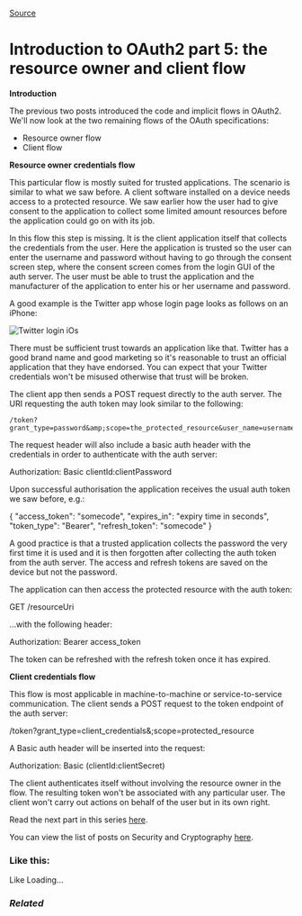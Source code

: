 [Source](http://dotnetcodr.com/2014/02/03/introduction-to-oauth2-part-4-the-resource-owner-and-client-flow/ "Permalink to Introduction to OAuth2 part 5: the resource owner and client flow")

# Introduction to OAuth2 part 5: the resource owner and client flow

**Introduction**

The previous two posts introduced the code and implicit flows in OAuth2. We'll now look at the two remaining flows of the OAuth specifications:

* Resource owner flow
* Client flow

**Resource owner credentials flow**

This particular flow is mostly suited for trusted applications. The scenario is similar to what we saw before. A client software installed on a device needs access to a protected resource. We saw earlier how the user had to give consent to the application to collect some limited amount resources before the application could go on with its job.

In this flow this step is missing. It is the client application itself that collects the credentials from the user. Here the application is trusted so the user can enter the username and password without having to go through the consent screen step, where the consent screen comes from the login GUI of the auth server. The user must be able to trust the application and the manufacturer of the application to enter his or her username and password.

A good example is the Twitter app whose login page looks as follows on an iPhone:

![Twitter login iOs][1]

There must be sufficient trust towards an application like that. Twitter has a good brand name and good marketing so it's reasonable to trust an official application that they have endorsed. You can expect that your Twitter credentials won't be misused otherwise that trust will be broken.

The client app then sends a POST request directly to the auth server. The URI requesting the auth token may look similar to the following:



    /token?grant_type=password&amp;scope=the_protected_resource&user_name=username&password=password


The request header will also include a basic auth header with the credentials in order to authenticate with the auth server:

Authorization: Basic clientId:clientPassword

Upon successful authorisation the application receives the usual auth token we saw before, e.g.:

{
"access_token": "somecode",
"expires_in": "expiry time in seconds",
"token_type": "Bearer",
"refresh_token": "somecode"
}

A good practice is that a trusted application collects the password the very first time it is used and it is then forgotten after collecting the auth token from the auth server. The access and refresh tokens are saved on the device but not the password.

The application can then access the protected resource with the auth token:

GET /resourceUri

…with the following header:

Authorization: Bearer access_token

The token can be refreshed with the refresh token once it has expired.

**Client credentials flow**

This flow is most applicable in machine-to-machine or service-to-service communication. The client sends a POST request to the token endpoint of the auth server:

/token?grant_type=client_credentials&;scope=protected_resource

A Basic auth header will be inserted into the request:

Authorization: Basic (clientId:clientSecret)

The client authenticates itself without involving the resource owner in the flow. The resulting token won't be associated with any particular user. The client won't carry out actions on behalf of the user but in its own right.

Read the next part in this series [here][2].

You can view the list of posts on Security and Cryptography [here][3].

### Like this:

Like Loading...

### _Related_

[1]: http://dotnetcodr.files.wordpress.com/2013/12/twitterioslogin.png?w=630
[2]: http://dotnetcodr.com/2014/02/10/introduction-to-oauth2-part-6-issues/ "Introduction to OAuth2 part 6: issues"
[3]: http://dotnetcodr.com/security-and-cryptography/ "Security and cryptography"
